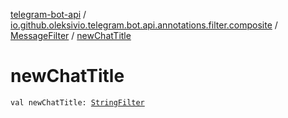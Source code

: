 [telegram-bot-api](../../index.md) / [io.github.oleksivio.telegram.bot.api.annotations.filter.composite](../index.md) / [MessageFilter](index.md) / [newChatTitle](./new-chat-title.md)

# newChatTitle

`val newChatTitle: `[`StringFilter`](../../io.github.oleksivio.telegram.bot.api.annotations.filter.primitive/-string-filter/index.md)
